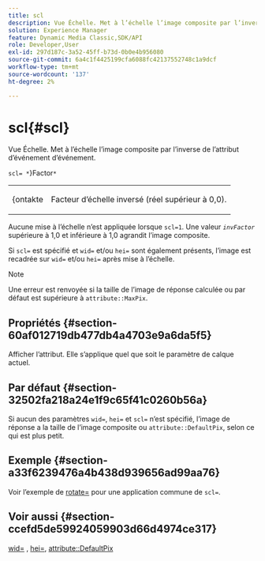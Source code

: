 ```yaml
---
title: scl
description: Vue Échelle. Met à l’échelle l’image composite par l’inverse de l’attribut d’événement d’événement.
solution: Experience Manager
feature: Dynamic Media Classic,SDK/API
role: Developer,User
exl-id: 297d187c-3a52-45ff-b73d-0b0e4b956080
source-git-commit: 6a4c1f4425199cfa6088fc42137552748c1a9dcf
workflow-type: tm+mt
source-wordcount: '137'
ht-degree: 2%

---
```


# scl{#scl}

Vue Échelle. Met à l’échelle l’image composite par l’inverse de l’attribut d’événement d’événement.

`scl= *`&rbrace;Factor`*`

<table id="simpletable_A09F5EECAC2B4E0F8633D71C6AD36D8D"> 
 <tr class="strow"> 
  <td class="stentry"> <p><span class="varname"> &lbrace;ontakte</span> </p> </td> 
  <td class="stentry"> <p>Facteur d’échelle inversé (réel supérieur à 0,0). </p></td> 
 </tr> 
</table>

Aucune mise à l’échelle n’est appliquée lorsque `scl=1`. Une valeur *`invFactor`* supérieure à 1,0 et inférieure à 1,0 agrandit l’image composite.

Si `scl=` est spécifié et `wid=` et/ou `hei=` sont également présents, l’image est recadrée sur `wid=` et/ou `hei=` après mise à l’échelle.

>[!NOTE]
>
>Une erreur est renvoyée si la taille de l’image de réponse calculée ou par défaut est supérieure à `attribute::MaxPix`.

## Propriétés {#section-60af012719db477db4a4703e9a6da5f5}

Afficher l’attribut. Elle s’applique quel que soit le paramètre de calque actuel.

## Par défaut {#section-32502fa218a24e1f9c65f41c0260b56a}

Si aucun des paramètres `wid=`, `hei=` et `scl=` n’est spécifié, l’image de réponse a la taille de l’image composite ou `attribute::DefaultPix`, selon ce qui est plus petit.

## Exemple {#section-a33f6239476a4b438d939656ad99aa76}

Voir l’exemple de [rotate=](../../../../../is-api/http-ref/image-serving-api-ref/c-http-protocol-reference/c-command-reference/r-rotate.md#reference-12abb086635546ec9ec2e1a793dc1096) pour une application commune de `scl=`.

## Voir aussi {#section-ccefd5de59924059903d66d4974ce317}

[wid=](../../../../../is-api/http-ref/image-serving-api-ref/c-http-protocol-reference/c-command-reference/r-is-http-wid.md#reference-bfeadcb67bf4485f851eb21345527e47) , [hei=](../../../../../is-api/http-ref/image-serving-api-ref/c-http-protocol-reference/c-command-reference/r-is-http-hei.md#reference-6d6f556ccc0e4b98a815e8a5c1944a96), [attribute::DefaultPix](../../../../../is-api/image-catalog/image-serving-api-ref/c-image-catalog-reference/c-attributes-reference/r-defaultpix.md#reference-996b2c22b30f4fd9b970c84063306df1)
